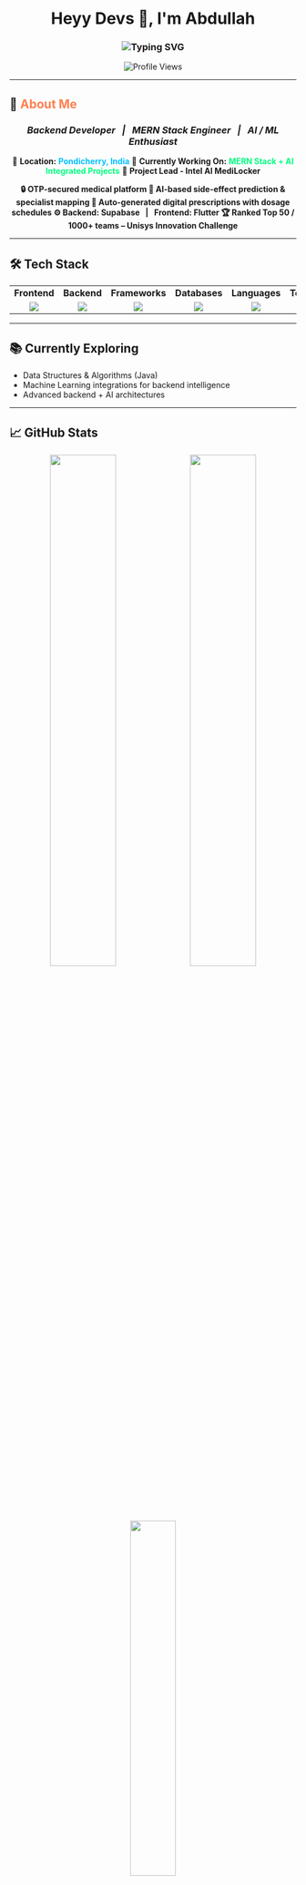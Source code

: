 <h1 align="center">Heyy Devs 👋, I'm Abdullah</h1>

<h3 align="center">
  <img src="https://readme-typing-svg.demolab.com?font=Fira+Code&size=22&pause=1000&color=F7F7F7&center=true&vCenter=true&width=500&lines=Backend+Developer;MERN+Stack+Engineer;AI+%26+ML+Enthusiast" alt="Typing SVG" />
</h3>

<p align="center">
  <img src="https://komarev.com/ghpvc/?username=Abdullah-218&label=Profile%20views&color=0e75b6&style=flat" alt="Profile Views" />
</p>

---

## 🚀 <span style="color:#FF7F50"><b>About Me</b></span>

<div align="center">

<h3>
  <b><i>Backend Developer &nbsp; | &nbsp; MERN Stack Engineer &nbsp; | &nbsp; AI / ML Enthusiast</i></b>
</h3>

<p>
📍 <b>Location:</b> <span style="color:#00BFFF"><b>Pondicherry, India</b></span>  
💼 <b>Currently Working On:</b> <span style="color:#00FF7F"><b>MERN Stack + AI Integrated Projects</b></span>  
🚀 <b>Project Lead - Intel AI MediLocker</b>  
</p>

<b>
🔒 OTP-secured medical platform  
🧠 AI-based side-effect prediction & specialist mapping  
📝 Auto-generated digital prescriptions with dosage schedules  
⚙️ Backend: Supabase &nbsp; | &nbsp; Frontend: Flutter  
🏆 Ranked Top 50 / 1000+ teams – Unisys Innovation Challenge  
</b>

</div>

---

## 🛠️ Tech Stack

<div align="center">

<table>
  <tr>
    <td align="center"><b>Frontend</b></td>
    <td align="center"><b>Backend</b></td>
    <td align="center"><b>Frameworks</b></td>
    <td align="center"><b>Databases</b></td>
    <td align="center"><b>Languages</b></td>
    <td align="center"><b>Tools</b></td>
  </tr>
  <tr>
    <td align="center">
      <img src="https://skillicons.dev/icons?i=react,flutter" />
    </td>
    <td align="center">
      <img src="https://skillicons.dev/icons?i=nodejs,express" />
    </td>
    <td align="center">
      <img src="https://skillicons.dev/icons?i=flask,django" />
    </td>
    <td align="center">
      <img src="https://skillicons.dev/icons?i=mongodb,mysql" />
    </td>
    <td align="center">
      <img src="https://skillicons.dev/icons?i=java,cpp,js" />
    </td>
    <td align="center">
      <img src="https://skillicons.dev/icons?i=git,github,postman,linux,vscode" />
    </td>
  </tr>
</table>

</div>

---

## 📚 Currently Exploring

- Data Structures & Algorithms (Java)  
- Machine Learning integrations for backend intelligence  
- Advanced backend + AI architectures  

---

## 📈 GitHub Stats

<div align="center">

<img src="https://github-readme-stats.vercel.app/api?username=Abdullah-218&show_icons=true&theme=tokyonight&hide_border=true&count_private=true" width="48%"/>
<img src="https://github-readme-streak-stats.herokuapp.com/?user=Abdullah-218&theme=tokyonight&hide_border=true" width="48%"/>
<br/>
<img src="https://github-readme-stats.vercel.app/api/top-langs/?username=Abdullah-218&layout=compact&theme=tokyonight&hide_border=true" width="40%"/>

</div>

---

## 🏆 Coding Profiles

<p align="center">
  <a href="https://leetcode.com/u/abdullxh_08/" target="_blank">
    <img src="https://img.shields.io/badge/LeetCode-FFA116?style=for-the-badge&logo=leetcode&logoColor=black" height="45">
  </a>
</p>

---

## 📫 Connect With Me

<p align="center">

<a href="http://www.linkedin.com/in/abdullahxdev" target="_blank">
  <img src="https://img.shields.io/badge/LinkedIn-0A66C2?style=for-the-badge&logo=linkedin&logoColor=white" height="45">
</a>
&nbsp;&nbsp;
<a href="mailto:abdullahoffl2005@gmail.com">
  <img src="https://img.shields.io/badge/Gmail-EA4335?style=for-the-badge&logo=gmail&logoColor=white" height="45">
</a>

</p>

---

<p align="center">
  🚀 Let's innovate and build impactful solutions together!
</p>
